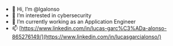 - 👋 Hi, I’m @lgalonso
- 👀 I’m interested in cybersecurity
- 🌱 I’m currently working as an Application Engineer
- 📫 [https://www.linkedin.com/in/lucas-garc%C3%ADa-alonso-865276149/](https://www.linkedin.com/in/lucasgarcialonso/)

<!---
lgalonso/lgalonso is a ✨ special ✨ repository because its `README.md` (this file) appears on your GitHub profile.
You can click the Preview link to take a look at your changes.
--->
